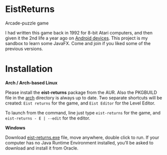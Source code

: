 # EistReturns
Arcade-puzzle game

I had written this game back in 1992 for 8-bit Atari computers, 
and then given it the 2nd life a year ago on [Android devices](https://play.google.com/store/apps/details?id=pl.nwg.dev.eist).
This project is my sandbox to learn some JavaFX. Come and join if you liked some of the previous 
versions.

Installation
===============

**Arch / Arch-based Linux**

Please install the **eist-returns** package from the AUR. Also the PKGBUILD file in the 
[arch](https://github.com/nwg-piotr/EistReturns/tree/master/arch) directory is always up to date. 
Two separate shortcuts will be created: `Eist returns` for the game, and `Eist Editor` for the Level Editor.

To launch from the command, line just type `eist-returns` for the game, and `eist-returns - E | --edit` for the editor.

**Windows**

Download [eist-returns.exe](https://github.com/nwg-piotr/EistReturns/raw/master/windows/eist-returns.exe) file,
move anywhere, double click to run. If your computer has no Java Runtime Environment installed, 
you’ll be asked to download and install it from Oracle.